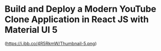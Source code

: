 # Build and Deploy a Modern YouTube Clone Application in React JS with Material UI 5

(https://i.ibb.co/4R5RkmW/Thumbnail-5.png)
